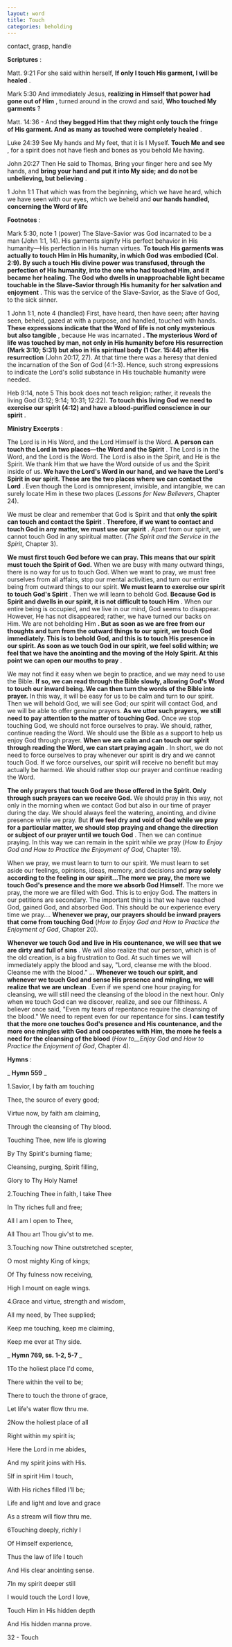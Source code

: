 ```yaml
---
layout: word
title: Touch
categories: beholding
---
```


contact, grasp, handle

**Scriptures** :

Matt. 9:21 For she said within herself, **If only I touch His garment, I will be healed** .

Mark 5:30 And immediately Jesus, **realizing in Himself that power had gone out of Him** , turned around in the crowd and said, **Who touched My garments** ?

Matt. 14:36 - And **they begged Him that they might only touch the fringe of His garment. And as many as touched were completely healed** .

Luke 24:39 See My hands and My feet, that it is I Myself. **Touch Me and see** , for a spirit does not have flesh and bones as you behold Me having.

John 20:27 Then He said to Thomas, Bring your finger here and see My hands, and **bring your hand and put it into My side; and do not be unbelieving, but believing** .

1 John 1:1 That which was from the beginning, which we have heard, which we have seen with our eyes, which we beheld and **our hands handled, concerning the Word of life**

**Footnotes** :

Mark 5:30, note 1 (power) The Slave-Savior was God incarnated to be a man (John 1:1, 14). His garments signify His perfect behavior in His humanity—His perfection in His human virtues. **To touch His garments was actually to touch Him in His humanity, in which God was embodied (Col. 2:9). By such a touch His divine power was transfused, through the perfection of His humanity, into the one who had touched Him, and it became her healing. The God who dwells in unapproachable light became touchable in the Slave-Savior through His humanity for her salvation and enjoyment** . This was the service of the Slave-Savior, as the Slave of God, to the sick sinner.

1 John 1:1, note 4 (handled) First, have heard, then have seen; after having seen, beheld, gazed at with a purpose, and handled, touched with hands. **These expressions indicate that the Word of life is not only mysterious but also tangible** , because He was incarnated **. The mysterious Word of life was touched by man, not only in His humanity before His resurrection (Mark 3:10; 5:31) but also in His spiritual body (1 Cor. 15:44) after His resurrection** (John 20:17, 27). At that time there was a heresy that denied the incarnation of the Son of God (4:1-3). Hence, such strong expressions to indicate the Lord's solid substance in His touchable humanity were needed.

Heb 9:14, note 5 This book does not teach religion; rather, it reveals the living God (3:12; 9:14; 10:31; 12:22). **To touch this living God we need to exercise our spirit (4:12) and have a blood-purified conscience in our spirit** .

**Ministry Excerpts** :

The Lord is in His Word, and the Lord Himself is the Word. **A person can touch the Lord in two places—the Word and the Spirit** . The Lord is in the Word, and the Lord is the Word. The Lord is also in the Spirit, and He is the Spirit. We thank Him that we have the Word outside of us and the Spirit inside of us. **We have the Lord's Word in our hand, and we have the Lord's Spirit in our spirit. These are the two places where we can contact the Lord** . Even though the Lord is omnipresent, invisible, and intangible, we can surely locate Him in these two places (_Lessons for New Believers_, Chapter 24).

We must be clear and remember that God is Spirit and that **only the spirit can touch and contact the Spirit** . **Therefore, if we want to contact and touch God in any matter, we must use our spirit** . Apart from our spirit, we cannot touch God in any spiritual matter. (_The Spirit and the Service in the Spirit_, Chapter 3).

**We must first touch God before we can pray. This means that our spirit must touch the Spirit of God.** When we are busy with many outward things, there is no way for us to touch God. When we want to pray, we must free ourselves from all affairs, stop our mental activities, and turn our entire being from outward things to our spirit. **We must learn to exercise our spirit to touch God's Spirit** . Then we will learn to behold God. **Because God is Spirit and dwells in our spirit, it is not difficult to touch Him** . When our entire being is occupied, and we live in our mind, God seems to disappear. However, He has not disappeared; rather, we have turned our backs on Him. We are not beholding Him **. But as soon as we are free from our thoughts and turn from the outward things to our spirit, we touch God immediately. This is to behold God, and this is to touch His presence in our spirit. As soon as we touch God in our spirit, we feel solid within; we feel that we have the anointing and the moving of the Holy Spirit. At this point we can open our mouths to pray** .

We may not find it easy when we begin to practice, and we may need to use the Bible. **If so, we can read through the Bible slowly, allowing God's Word to touch our inward being. We can then turn the words of the Bible into prayer.** In this way, it will be easy for us to be calm and turn to our spirit. Then we will behold God, we will see God; our spirit will contact God, and we will be able to offer genuine prayers. **As we utter such prayers, we still need to pay attention to the matter of touching God.** Once we stop touching God, we should not force ourselves to pray. We should, rather, continue reading the Word. We should use the Bible as a support to help us enjoy God through prayer. **When we are calm and can touch our spirit through reading the Word, we can start praying again** . In short, we do not need to force ourselves to pray whenever our spirit is dry and we cannot touch God. If we force ourselves, our spirit will receive no benefit but may actually be harmed. We should rather stop our prayer and continue reading the Word.

**The only prayers that touch God are those offered in the Spirit. Only through such prayers can we receive God.** We should pray in this way, not only in the morning when we contact God but also in our time of prayer during the day. We should always feel the watering, anointing, and divine presence while we pray. But **if we feel dry and void of God while we pray for a particular matter, we should stop praying and change the direction or subject of our prayer until we touch God** . Then we can continue praying. In this way we can remain in the spirit while we pray (_How to Enjoy God and How to Practice the Enjoyment of God_, Chapter 19).

When we pray, we must learn to turn to our spirit. We must learn to set aside our feelings, opinions, ideas, memory, and decisions and **pray solely according to the feeling in our spirit…The more we pray, the more we touch God's presence and the more we absorb God Himself.** The more we pray, the more we are filled with God. This is to enjoy God. The matters in our petitions are secondary. The important thing is that we have reached God, gained God, and absorbed God. This should be our experience every time we pray…. **Whenever we pray, our prayers should be inward prayers that come from touching God** (_How to Enjoy God and How to Practice the Enjoyment of God_, Chapter 20).

**Whenever we touch God and live in His countenance, we will see that we are dirty and full of sins** . We will also realize that our person, which is of the old creation, is a big frustration to God. At such times we will immediately apply the blood and say, "Lord, cleanse me with the blood. Cleanse me with the blood." … **Whenever we touch our spirit, and whenever we touch God and sense His presence and mingling, we will realize that we are unclean** . Even if we spend one hour praying for cleansing, we will still need the cleansing of the blood in the next hour. Only when we touch God can we discover, realize, and see our filthiness. A believer once said, "Even my tears of repentance require the cleansing of the blood." We need to repent even for our repentance for sins. **I can testify that the more one touches God's presence and His countenance, and the more one mingles with God and cooperates with Him, the more he feels a need for the cleansing of the blood** (_How to__Enjoy God and How to Practice the Enjoyment of God_, Chapter 4).

**Hymns** :

_ **Hymn 559** _

1.Savior, I by faith am touching

Thee, the source of every good;

Virtue now, by faith am claiming,

Through the cleansing of Thy blood.

Touching Thee, new life is glowing

By Thy Spirit's burning flame;

Cleansing, purging, Spirit filling,

Glory to Thy Holy Name!

2.Touching Thee in faith, I take Thee

In Thy riches full and free;

All I am I open to Thee,

All Thou art Thou giv'st to me.

3.Touching now Thine outstretched scepter,

O most mighty King of kings;

Of Thy fulness now receiving,

High I mount on eagle wings.

4.Grace and virtue, strength and wisdom,

All my need, by Thee supplied;

Keep me touching, keep me claiming,

Keep me ever at Thy side.

_ **Hymn 769, ss. 1-2, 5-7** _

1To the holiest place I'd come,

There within the veil to be;

There to touch the throne of grace,

Let life's water flow thru me.

2Now the holiest place of all

Right within my spirit is;

Here the Lord in me abides,

And my spirit joins with His.

5If in spirit Him I touch,

With His riches filled I'll be;

Life and light and love and grace

As a stream will flow thru me.

6Touching deeply, richly I

Of Himself experience,

Thus the law of life I touch

And His clear anointing sense.

7In my spirit deeper still

I would touch the Lord I love,

Touch Him in His hidden depth

And His hidden manna prove.

32 - Touch
